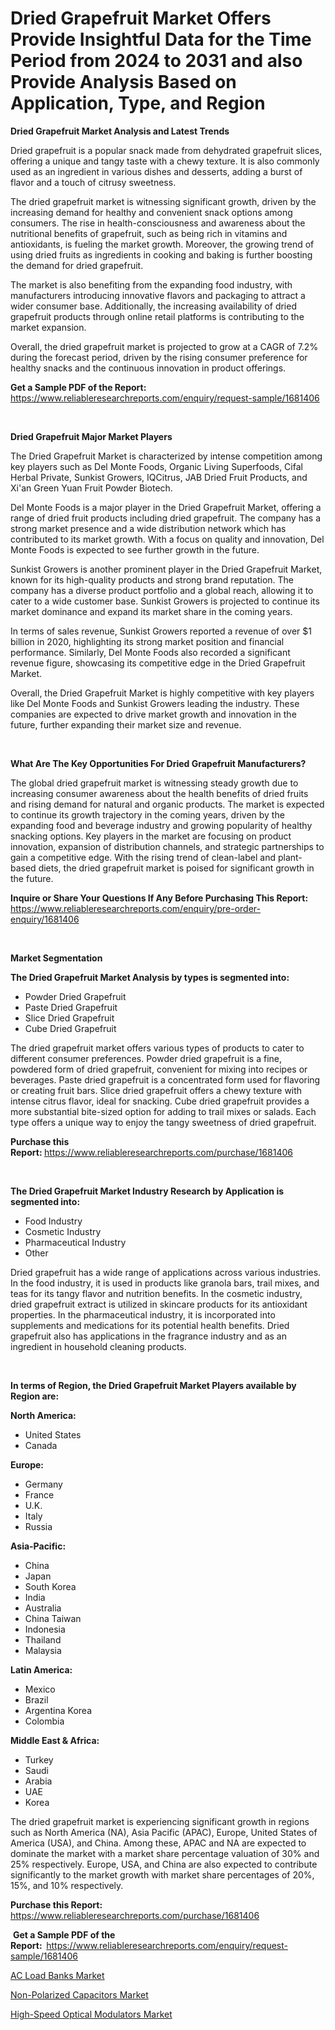 <p><h1>Dried Grapefruit Market Offers Provide Insightful Data for the Time Period from 2024 to 2031 and also Provide Analysis Based on Application, Type, and Region</h1></p><p><strong>Dried Grapefruit Market Analysis and Latest Trends</strong></p>
<p><p>Dried grapefruit is a popular snack made from dehydrated grapefruit slices, offering a unique and tangy taste with a chewy texture. It is also commonly used as an ingredient in various dishes and desserts, adding a burst of flavor and a touch of citrusy sweetness.</p><p>The dried grapefruit market is witnessing significant growth, driven by the increasing demand for healthy and convenient snack options among consumers. The rise in health-consciousness and awareness about the nutritional benefits of grapefruit, such as being rich in vitamins and antioxidants, is fueling the market growth. Moreover, the growing trend of using dried fruits as ingredients in cooking and baking is further boosting the demand for dried grapefruit.</p><p>The market is also benefiting from the expanding food industry, with manufacturers introducing innovative flavors and packaging to attract a wider consumer base. Additionally, the increasing availability of dried grapefruit products through online retail platforms is contributing to the market expansion.</p><p>Overall, the dried grapefruit market is projected to grow at a CAGR of 7.2% during the forecast period, driven by the rising consumer preference for healthy snacks and the continuous innovation in product offerings.</p></p>
<p><strong>Get a Sample PDF of the Report:&nbsp;</strong> <a href="https://www.reliableresearchreports.com/enquiry/request-sample/1681406">https://www.reliableresearchreports.com/enquiry/request-sample/1681406</a></p>
<p>&nbsp;</p>
<p><strong>Dried Grapefruit Major Market Players</strong></p>
<p><p>The Dried Grapefruit Market is characterized by intense competition among key players such as Del Monte Foods, Organic Living Superfoods, Cifal Herbal Private, Sunkist Growers, IQCitrus, JAB Dried Fruit Products, and Xi'an Green Yuan Fruit Powder Biotech. </p><p>Del Monte Foods is a major player in the Dried Grapefruit Market, offering a range of dried fruit products including dried grapefruit. The company has a strong market presence and a wide distribution network which has contributed to its market growth. With a focus on quality and innovation, Del Monte Foods is expected to see further growth in the future.</p><p>Sunkist Growers is another prominent player in the Dried Grapefruit Market, known for its high-quality products and strong brand reputation. The company has a diverse product portfolio and a global reach, allowing it to cater to a wide customer base. Sunkist Growers is projected to continue its market dominance and expand its market share in the coming years.</p><p>In terms of sales revenue, Sunkist Growers reported a revenue of over $1 billion in 2020, highlighting its strong market position and financial performance. Similarly, Del Monte Foods also recorded a significant revenue figure, showcasing its competitive edge in the Dried Grapefruit Market.</p><p>Overall, the Dried Grapefruit Market is highly competitive with key players like Del Monte Foods and Sunkist Growers leading the industry. These companies are expected to drive market growth and innovation in the future, further expanding their market size and revenue.</p></p>
<p>&nbsp;</p>
<p><strong>What Are The Key Opportunities For Dried Grapefruit Manufacturers?</strong></p>
<p><p>The global dried grapefruit market is witnessing steady growth due to increasing consumer awareness about the health benefits of dried fruits and rising demand for natural and organic products. The market is expected to continue its growth trajectory in the coming years, driven by the expanding food and beverage industry and growing popularity of healthy snacking options. Key players in the market are focusing on product innovation, expansion of distribution channels, and strategic partnerships to gain a competitive edge. With the rising trend of clean-label and plant-based diets, the dried grapefruit market is poised for significant growth in the future.</p></p>
<p><strong>Inquire or Share Your Questions If Any Before Purchasing This Report:</strong> <a href="https://www.reliableresearchreports.com/enquiry/pre-order-enquiry/1681406">https://www.reliableresearchreports.com/enquiry/pre-order-enquiry/1681406</a></p>
<p>&nbsp;</p>
<p><strong>Market Segmentation</strong></p>
<p><strong>The Dried Grapefruit Market Analysis by types is segmented into:</strong></p>
<p><ul><li>Powder Dried Grapefruit</li><li>Paste Dried Grapefruit</li><li>Slice Dried Grapefruit</li><li>Cube Dried Grapefruit</li></ul></p>
<p><p>The dried grapefruit market offers various types of products to cater to different consumer preferences. Powder dried grapefruit is a fine, powdered form of dried grapefruit, convenient for mixing into recipes or beverages. Paste dried grapefruit is a concentrated form used for flavoring or creating fruit bars. Slice dried grapefruit offers a chewy texture with intense citrus flavor, ideal for snacking. Cube dried grapefruit provides a more substantial bite-sized option for adding to trail mixes or salads. Each type offers a unique way to enjoy the tangy sweetness of dried grapefruit.</p></p>
<p><strong>Purchase this Report:&nbsp;</strong><a href="https://www.reliableresearchreports.com/purchase/1681406">https://www.reliableresearchreports.com/purchase/1681406</a></p>
<p>&nbsp;</p>
<p><strong>The Dried Grapefruit Market Industry Research by Application is segmented into:</strong></p>
<p><ul><li>Food Industry</li><li>Cosmetic Industry</li><li>Pharmaceutical Industry</li><li>Other</li></ul></p>
<p><p>Dried grapefruit has a wide range of applications across various industries. In the food industry, it is used in products like granola bars, trail mixes, and teas for its tangy flavor and nutrition benefits. In the cosmetic industry, dried grapefruit extract is utilized in skincare products for its antioxidant properties. In the pharmaceutical industry, it is incorporated into supplements and medications for its potential health benefits. Dried grapefruit also has applications in the fragrance industry and as an ingredient in household cleaning products.</p></p>
<p>&nbsp;</p>
<p><strong>In terms of Region, the Dried Grapefruit Market Players available by Region are:</strong></p>
<p>
    <p> <strong> North America: </strong>
        <ul>
            <li>United States</li>
            <li>Canada</li>
        </ul>
        </p> 
    <p> <strong> Europe: </strong>
        <ul>
            <li>Germany</li>
            <li>France</li>
            <li>U.K.</li>
            <li>Italy</li>
            <li>Russia</li>
        </ul>
        </p> 
    <p> <strong> Asia-Pacific: </strong>
        <ul>
            <li>China</li>
            <li>Japan</li>
            <li>South Korea</li>
            <li>India</li>
            <li>Australia</li>
            <li>China Taiwan</li>
            <li>Indonesia</li>
            <li>Thailand</li>
            <li>Malaysia</li>
        </ul>
        </p> 
    <p> <strong> Latin America: </strong>
        <ul>
            <li>Mexico</li>
            <li>Brazil</li>
            <li>Argentina Korea</li>
            <li>Colombia</li>
        </ul>
        </p> 
    <p> <strong> Middle East & Africa: </strong>
        <ul>
            <li>Turkey</li>
            <li>Saudi</li>
            <li>Arabia</li>
            <li>UAE</li>
            <li>Korea</li>
        </ul>
    </p>
    </p>
<p><p>The dried grapefruit market is experiencing significant growth in regions such as North America (NA), Asia Pacific (APAC), Europe, United States of America (USA), and China. Among these, APAC and NA are expected to dominate the market with a market share percentage valuation of 30% and 25% respectively. Europe, USA, and China are also expected to contribute significantly to the market growth with market share percentages of 20%, 15%, and 10% respectively.</p></p>
<p><strong>Purchase this Report: </strong><a href="https://www.reliableresearchreports.com/purchase/1681406">https://www.reliableresearchreports.com/purchase/1681406</a></p>
<p>&nbsp;<strong>Get a Sample PDF of the Report:&nbsp;&nbsp;</strong><a href="https://www.reliableresearchreports.com/enquiry/request-sample/1681406">https://www.reliableresearchreports.com/enquiry/request-sample/1681406</a></p>
<p><strong></strong></p>
<p><p><a href="https://github.com/NorbertYates/Market-Research-Report-List-3/blob/main/ac-load-banks-market.md">AC Load Banks Market</a></p><p><a href="https://issuu.com/reportprime-2/docs/non-polarized-capacitors-market-size-2030.pptx">Non-Polarized Capacitors Market</a></p><p><a href="https://issuu.com/reportprime-2/docs/high-speed-optical-modulators-market-size-2030.ppt">High-Speed Optical Modulators Market</a></p></p>
